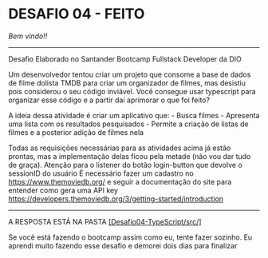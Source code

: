 # DESAFIO 04 - FEITO
  
*Bem vindo!!*

-------------------------------------------------------------------------------------------------------------------------------------------------------------------------
Desafio Elaborado no Santander Bootcamp Fullstack Developer da DIO

Um desenvolvedor tentou criar um projeto que consome a base de dados de filme dolista TMDB para criar um organizador de filmes, mas desistiu 
pois considerou o seu código inviável. Você consegue usar typescript para organizar esse código e a partir daí aprimorar o que foi feito?

A ideia dessa atividade é criar um aplicativo que: 
    - Busca filmes
    - Apresenta uma lista com os resultados pesquisados
    - Permite a criação de listas de filmes e a posterior adição de filmes nela

Todas as requisições necessárias para as atividades acima já estão prontas, mas a implementação delas ficou pela metade (não vou dar tudo de graça).
Atenção para o listener do botão login-button que devolve o sessionID do usuário
É necessário fazer um cadastro no https://www.themoviedb.org/ e seguir a documentação do site para entender como gera uma API key https://developers.themoviedb.org/3/getting-started/introduction

-------------------------------------------------------------------------------------------------------------------------------------------------------------------------

A RESPOSTA ESTÁ NA PASTA [[Desafio04-TypeScript/src/]](https://github.com/caueenrico/Desafio04-TypeScript/blob/main/src/app.ts)

Se você está fazendo o bootcamp assim como eu, tente fazer sozinho. Eu aprendi muito fazendo esse desafio e demorei dois dias para finalizar 



